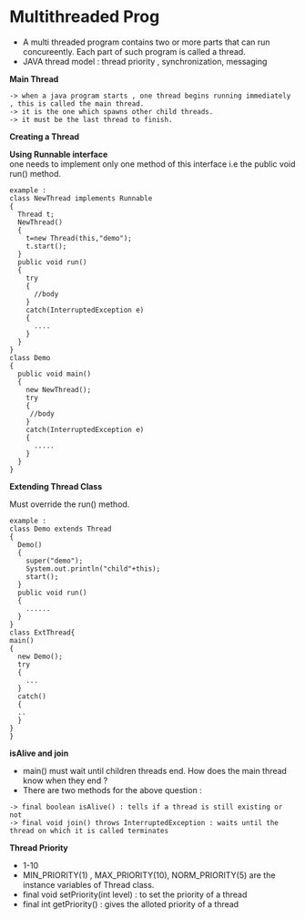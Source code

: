 # Multithreaded Prog
  
* A multi threaded program contains two or more parts that can run concureently. Each part of such program is called a thread.  
* JAVA thread model : thread priority , synchronization, messaging  
  
**Main Thread**
```
-> when a java program starts , one thread begins running immediately , this is called the main thread.  
-> it is the one which spawns other child threads.
-> it must be the last thread to finish.
```
  
**Creating a Thread**
  
**Using Runnable interface**  
one needs to implement only one method of this interface i.e the public void run() method.  
```
example :
class NewThread implements Runnable
{
  Thread t;
  NewThread()
  {
    t=new Thread(this,"demo");
    t.start();
  }
  public void run()
  {
    try
    {
      //body
    }
    catch(InterruptedException e)
    {
      ....
    }
  }
}
class Demo
{
  public void main()
  {
    new NewThread();
    try
    {
     //body
    }
    catch(InterruptedException e)
    {
      .....
    }
  }
}
``` 
  
**Extending Thread Class**
  
Must override the run() method.
```
example :
class Demo extends Thread
{
  Demo()
  {
    super("demo");
    System.out.println("child"+this);
    start();
  }
  public void run()
  {
    ......
  }
}
class ExtThread{
main()
{
  new Demo();
  try
  {
    ...
  }
  catch()
  {
  ..
  }
}
}
```
  
**isAlive and join**
  
* main() must wait until children threads end. How does the main thread know when they end ?  
* There are two methods for the above question : 
```
-> final boolean isAlive() : tells if a thread is still existing or not
-> final void join() throws InterruptedException : waits until the thread on which it is called terminates
```
  
**Thread Priority**
  
* 1-10  
* MIN_PRIORITY(1) , MAX_PRIORITY(10), NORM_PRIORITY(5) are the instance variables of Thread class.  
* final void setPriority(int level) : to set the priority of a thread    
* final int getPriority() : gives the alloted priority of a thread  
  
